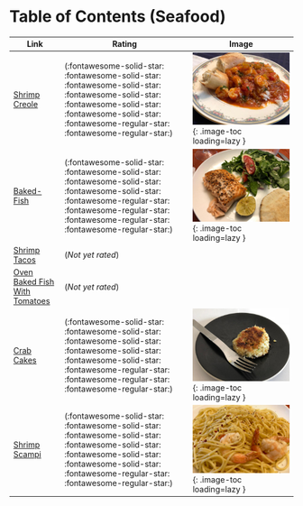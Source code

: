 # Table of Contents (Seafood)

| Link | Rating | Image |
| -- | -- | -- |
| [Shrimp Creole](shrimp_creole) | (:fontawesome-solid-star: :fontawesome-solid-star: :fontawesome-solid-star: :fontawesome-solid-star: :fontawesome-solid-star: :fontawesome-solid-star: :fontawesome-regular-star: :fontawesome-regular-star:) | ![shrimp_creole.jpeg](./shrimp_creole.jpeg){: .image-toc loading=lazy } |
| [Baked-Fish](baked-fish) | (:fontawesome-solid-star: :fontawesome-solid-star: :fontawesome-solid-star: :fontawesome-solid-star: :fontawesome-regular-star: :fontawesome-regular-star: :fontawesome-regular-star: :fontawesome-regular-star:) | ![baked-fish.jpeg](./baked-fish.jpeg){: .image-toc loading=lazy } |
| [Shrimp Tacos](shrimp_tacos) | (*Not yet rated*) | <!-- TODO: Capture image --> |
| [Oven Baked Fish With Tomatoes](oven_baked_fish_with_tomatoes) | (*Not yet rated*) | <!-- TODO: Capture image --> |
| [Crab Cakes](crab_cakes) | (:fontawesome-solid-star: :fontawesome-solid-star: :fontawesome-solid-star: :fontawesome-solid-star: :fontawesome-solid-star: :fontawesome-regular-star: :fontawesome-regular-star: :fontawesome-regular-star:) | ![crab_cakes.jpeg](./crab_cakes.jpeg){: .image-toc loading=lazy } |
| [Shrimp Scampi](shrimp_scampi) | (:fontawesome-solid-star: :fontawesome-solid-star: :fontawesome-solid-star: :fontawesome-solid-star: :fontawesome-solid-star: :fontawesome-solid-star: :fontawesome-regular-star: :fontawesome-regular-star:) | ![shrimp_scampi.jpeg](./shrimp_scampi.jpeg){: .image-toc loading=lazy } |